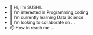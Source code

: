 - 👋 Hi, I’m SUSHIL
- 👀 I’m interested in Programming,coding
- 🌱 I’m currently learning Data Science
- 💞️ I’m looking to collaborate on ...
- 📫 How to reach me ...

<!---
SKBROBIN0342/SKBROBIN0342 is a ✨ special ✨ repository because its `README.md` (this file) appears on your GitHub profile.
You can click the Preview link to take a look at your changes.
--->
